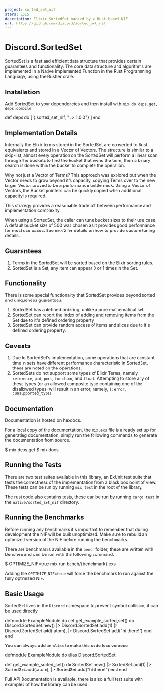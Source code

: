 ```yaml
---
project: sorted_set_nif
stars: 1615
description: Elixir SortedSet backed by a Rust-based NIF
url: https://github.com/discord/sorted_set_nif
---
```


Discord.SortedSet
=================

SortedSet is a fast and efficient data structure that provides certain guarantees and functionality. The core data structure and algorithms are implemented in a Native Implemented Function in the Rust Programming Language, using the Rustler crate.

Installation
------------

Add SortedSet to your dependencies and then install with `mix do deps.get, deps.compile`

def deps do
  \[
    {:sorted\_set\_nif, "~> 1.0.0"}
  \]
end

Implementation Details
----------------------

Internally the Elixir terms stored in the SortedSet are converted to Rust equivalents and stored in a Vector of Vectors. The structure is similar to a skip-list, almost every operation on the SortedSet will perform a linear scan through the buckets to find the bucket that owns the term, then a binary search is done within the bucket to complete the operation.

Why not just a Vector of Terms? This approach was explored but when the Vector needs to grow beyond it's capacity, copying Terms over to the new larger Vector proved to be a performance bottle neck. Using a Vector of Vectors, the Bucket pointers can be quickly copied when additional capacity is required.

This strategy provides a reasonable trade off between performance and implementation complexity.

When using a SortedSet, the caller can tune bucket sizes to their use case. A default bucket size of 500 was chosen as it provides good performance for most use cases. See `new/2` for details on how to provide custom tuning details.

Guarantees
----------

1.  Terms in the SortedSet will be sorted based on the Elixir sorting rules.
2.  SortedSet is a Set, any item can appear 0 or 1 times in the Set.

Functionality
-------------

There is some special functionality that SortedSet provides beyond sorted and uniqueness guarantees.

1.  SortedSet has a defined ordering, unlike a pure mathematical set.
2.  SortedSet can report the index of adding and removing items from the Set due to it's defined ordering property.
3.  SortedSet can provide random access of items and slices due to it's defined ordering property.

Caveats
-------

1.  Due to SortedSet's implementation, some operations that are constant time in sets have different performance characteristic in SortedSet, these are noted on the operations.
2.  SortedSets do not support some types of Elixir Terms, namely `reference`, `pid`, `port`, `function`, and `float`. Attempting to store any of these types (or an allowed composite type containing one of the disallowed types) will result in an error, namely, `{:error, :unsupported_type}`

Documentation
-------------

Documentation is hosted on hexdocs.

For a local copy of the documentation, the `mix.exs` file is already set up for generating documentation, simply run the following commands to generate the documentation from source.

$ mix deps.get
$ mix docs

Running the Tests
-----------------

There are two test suites available in this library, an ExUnit test suite that tests the correctness of the implementation from a black box point of view. These tests can be run by running `mix test` in the root of the library.

The rust code also contains tests, these can be run by running `cargo test` in the `native/sorted_set_nif` directory.

Running the Benchmarks
----------------------

Before running any benchmarks it's important to remember that during development the NIF will be built unoptimized. Make sure to rebuild an optimized version of the NIF before running the benchmarks.

There are benchmarks available in the `bench` folder, these are written with Benchee and can be run with the following command.

$ OPTIMIZE\_NIF=true mix run bench/{benchmark}.exs

Adding the `OPTIMIZE_NIF=true` will force the benchmark to run against the fully optimized NIF.

Basic Usage
-----------

SortedSet lives in the `Discord` namespace to prevent symbol collision, it can be used directly

defmodule ExampleModule do
  def get\_example\_sorted\_set() do
    Discord.SortedSet.new()
    |> Discord.SortedSet.add(1)
    |> Discord.SortedSet.add(:atom),
    |> Discord.SortedSet.add("hi there!")
  end
end

You can always add an `alias` to make this code less verbose

defmodule ExampleModule do
  alias Discord.SortedSet
  
  def get\_example\_sorted\_set() do
    SortedSet.new()
    |> SortedSet.add(1)
    |> SortedSet.add(:atom),
    |> SortedSet.add("hi there!")
  end
end

Full API Documentation is available, there is also a full test suite with examples of how the library can be used.
